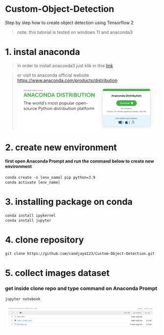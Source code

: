 # Custom-Object-Detection
Step by step how to create object detection using Tensorflow 2

> note: this tutorial is tested on windows 11 and anaconda3

# 1. instal anaconda

> in order to install anaconda3 just klik in this [link](https://repo.anaconda.com/archive/Anaconda3-2022.10-Windows-x86_64.exe)

> or visit to anaconda official website
https://www.anaconda.com/products/distribution
![My Image](https://github.com/candjaya123/Asset/blob/main/images/anaconda.png)

# 2. create new environment

#### first open Anaconda Prompt and run the command below to create new environment

```
conda create -n [env_name] pip python=3.9 
conda activate [env_name]
```

# 3. installing package on conda

```
conda install ipykernel
conda install jupyter
```

# 4. clone repository

```
git clone https://github.com/candjaya123/Custom-Object-Detection.git

```

# 5. collect images dataset

### get inside clone repo and type command on Anaconda Prompt

```
jupyter notebook

```
### ![My Image](https://github.com/candjaya123/Asset/blob/main/images/Screenshot_20230226_200705.png)